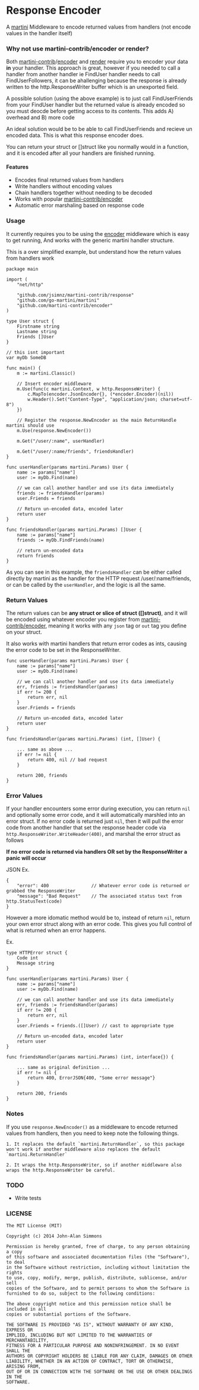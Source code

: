 # Response Encoder

A [martini](http://github.com/go-martini/martini) Middleware to encode returned values from handlers (not encode values in the handler itself)

### Why not use martini-contrib/encoder or render?

Both [martini-contrib](http://github.com/martini-contrib)/[encoder](http://github.com/martini-contrib/encoder) and [render](http://github.com/martini-contrib/render) require you to encoder your data **in**  your handler. This approach is great, however if you needed to call a handler from another handler ie FindUser handler needs to call FindUserFollowers, it can be ahallenging because the response is already written to the http.ResponseWriter buffer which is an unexported field.

A possible solution (using the above example) is to just call FindUserFriends from your FindUser handler but the returned value is already encoded so you must deocde before getting access to its contents. This adds A) overhead and B) more code

An ideal solution would be to be able to call FindUserFriends and recieve un encoded data. This is what this response encoder does.

You can return your struct or []struct like you normally would in a function, and it is encoded after all your handlers are finished running.

#### Features
- Encodes final returned values from handlers
- Write handlers without encoding values
- Chain handlers together without needing to be decoded
- Works with popular [martini-contrib/encoder](http://github.com/martini-contrib/encoder)
- Automatic error marshaling based on response code

### Usage

It currently requires you to be using the [encoder](http://github.com/martini-contrib/encoder) middleware which is easy to get running, And works with the generic martini handler structure.

This is a over simplified example, but understand how the return values from handlers work

```
package main

import (
	"net/http"

	"github.com/jsimnz/martini-contrib/response"
	"github.com/go-martini/martini"
	"github.com/martini-contrib/encoder"
)

type User struct {
	Firstname string
	Lastname string
	Friends []User
}

// this isnt important
var myDb SomeDB

func main() {
	m := martini.Classic()

	// Insert encoder middleware
	m.Use(func(c martini.Context, w http.ResponseWriter) {
        c.MapTo(encoder.JsonEncoder{}, (*encoder.Encoder)(nil))
        w.Header().Set("Content-Type", "application/json; charset=utf-8")
    })

    // Register the response.NewEncoder as the main ReturnHandle martini should use
    m.Use(response.NewEncoder())

    m.Get("/user/:name", userHandler)

    m.Get("/user/:name/friends", friendsHandler)
}

func userHandler(params martini.Params) User {
	name := params["name"]
	user := myDb.Find(name)

	// we can call another handler and use its data immediately
	friends := friendsHandler(params)
	user.Friends = friends

	// Return un-encoded data, encoded later 
	return user
}

func friendsHandler(params martini.Params) []User {
	name := params["name"]
	friends := myDb.FindFriends(name)

	// return un-encoded data
	return friends
}
```

As you can see in this example, the `friendsHandler` can be either called directly by martini as the handler for the HTTP request /user/:name/friends, or can be called by the `userHandler`, and the logic is all the same.

### Return Values

The return values can be **any struct or slice of struct ([]struct)**, and it will be encoded using whatever encoder you register from [martini-contrib/encoder](http://github.com/martini-contrib/encoder), meaning it works with any `json` tag or `out` tag you define on your struct.

It also works with martini handlers that return error codes as ints, causing the error code to be set in the ResponseWriter. 

```
func userHandler(params martini.Params) User {
	name := params["name"]
	user := myDb.Find(name)

	// we can call another handler and use its data immediately
	err, friends := friendsHandler(params)
	if err != 200 {
		return err, nil
	}
	user.Friends = friends

	// Return un-encoded data, encoded later 
	return user
}

func friendsHandler(params martini.Params) (int, []User) {
	
	... same as above ...
	if err != nil {
		return 400, nil // bad request
	}

	return 200, friends
}
```

### Error Values

If your handler encounters some error during execution, you can return `nil` and optionally some error code, and it will automatically marshled into an error struct. If no error code is returned just `nil`, then it will pull the error code from another handler that set the response header code via `http.ResponseWriter.WriteHeader(400)`, and marshal the error struct as follows

**If no error code is returned via handlers OR set by the ResponseWriter a panic will occur**

JSON Ex.
```
{
	"error": 400				// Whatever error code is returned or grabbed the ResponseWriter
	"message": "Bad Request"	// The associated status text from http.StatusText(code)
}
```

However a more idomatic method would be to, instead of return `nil`, return your own error struct along with an error code. This gives you full control of what is returned when an error happens.

Ex.
```
type HTTPError struct {
	Code int
	Message string
}

func userHandler(params martini.Params) User {
	name := params["name"]
	user := myDb.Find(name)

	// we can call another handler and use its data immediately
	err, friends := friendsHandler(params)
	if err != 200 {
		return err, nil
	}
	user.Friends = friends.([]User) // cast to appropriate type

	// Return un-encoded data, encoded later 
	return user
}

func friendsHandler(params martini.Params) (int, interface{}) {
	
	... same as original definition ...
	if err != nil {
		return 400, ErrorJSON{400, "Some error message"}
	}

	return 200, friends
}
```

### Notes

If you use `response.NewEncoder()` as a middleware to encode returned values from handlers, then you need to keep note the following things.

	1. It replaces the default `martini.ReturnHandler`, so this package won't work if another middleware also replaces the default `martini.ReturnHandler`

	2. It wraps the http.ResponseWriter, so if another middleware also wraps the http.ResponseWriter be careful.

### TODO
- Write tests

### LICENSE 
```
The MIT License (MIT)

Copyright (c) 2014 John-Alan Simmons

Permission is hereby granted, free of charge, to any person obtaining a copy
of this software and associated documentation files (the "Software"), to deal
in the Software without restriction, including without limitation the rights
to use, copy, modify, merge, publish, distribute, sublicense, and/or sell
copies of the Software, and to permit persons to whom the Software is
furnished to do so, subject to the following conditions:

The above copyright notice and this permission notice shall be included in all
copies or substantial portions of the Software.

THE SOFTWARE IS PROVIDED "AS IS", WITHOUT WARRANTY OF ANY KIND, EXPRESS OR
IMPLIED, INCLUDING BUT NOT LIMITED TO THE WARRANTIES OF MERCHANTABILITY,
FITNESS FOR A PARTICULAR PURPOSE AND NONINFRINGEMENT. IN NO EVENT SHALL THE
AUTHORS OR COPYRIGHT HOLDERS BE LIABLE FOR ANY CLAIM, DAMAGES OR OTHER
LIABILITY, WHETHER IN AN ACTION OF CONTRACT, TORT OR OTHERWISE, ARISING FROM,
OUT OF OR IN CONNECTION WITH THE SOFTWARE OR THE USE OR OTHER DEALINGS IN THE
SOFTWARE.
```